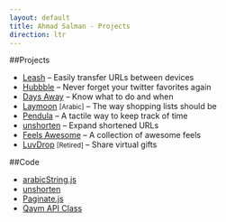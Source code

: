 ```yaml
---
layout: default
title: Ahmad Salman - Projects
direction: ltr
---
```

##Projects


* [Leash](http://leash.co) – Easily transfer URLs between devices
* [Hubbble](http://hubbble.co) – Never forget your twitter favorites again
* [Days Away](https://itunes.apple.com/us/app/days-away-countdown-list/id459200849?mt=8) – Know what to do and when
* [Laymoon](https://itunes.apple.com/us/app/lymwn-qaymt-mqady-w-tswq/id670554449?mt=8) <small class="faded">[Arabic]</small> – The way shopping lists should be
* [Pendula](https://itunes.apple.com/us/app/pendula/id647592235?mt=8) – A tactile way to keep track of time
* [unshorten](https://itunes.apple.com/us/app/unshorten/id547680908?mt=8) – Expand shortened URLs
* [Feels Awesome](http://feelsawesome.as.sa) – A collection of awesome feels
* [LuvDrop](http://luvdrop.me) <small class="faded">[Retired]</small> – Share virtual gifts

##Code

* [ arabicString.js](https://github.com/ahmads/arabicString)
* [unshorten](https://github.com/ahmads/unshorten)
* [Paginate.js](https://github.com/ahmads/Paginate)
* [Qaym API Class](https://github.com/ahmads/Qaym-API-Class)
